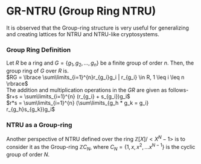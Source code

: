 # GR-NTRU (Group Ring NTRU)
It is observed that the Group-ring structure is very useful for generalizing and creating lattices for NTRU and NTRU-like cryptosystems.

### Group Ring Definition
Let $R$ be a ring and $G = \lbrace g_1,g_2,\ldots,g_n \rbrace$ be a finite group of order $n$. 
Then, the group ring of $G$ over $R$ is.<br>
$RG = \lbrace \sum\limits_{i=1}^{n}r_{g_i}g_i | r_{g_i} \in R, 1 \leq i \leq n \rbrace$<br>
The addition and multiplication operations in the $GR$ are given as follows-<br>
$r+s = \sum\limits_{i=1}^{n} (r_{g_i} + s_{g_i})g_i$<br>
$r*s = \sum\limits_{i=1}^{n} (\sum\limits_{g_h * g_k = g_i} r_{g_h}s_{g_k})g_i$

### NTRU as a Group-ring
Another perspective of NTRU defined over the ring $\mathbb{Z}[X]/<X^N-1>$ is to consider it as the Group-ring $ℤC_N$, where $C_N = \lbrace 1,x,x^2,...x^{N-1} \rbrace$ is the cyclic group of order $N$.
